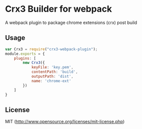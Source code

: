 # Crx3 Builder for webpack
A webpack plugin to package chrome extensions (crx) post build

## Usage

``` javascript
var Crx3 = require("crx3-webpack-plugin");
module.exports = {
	plugins: [
		new Crx3({
			keyFile: 'key.pem',
			contentPath: 'build',
			outputPath: 'dist',
			name: 'chrome-ext'
		})
	]
}
```

## License

MIT (http://www.opensource.org/licenses/mit-license.php)
